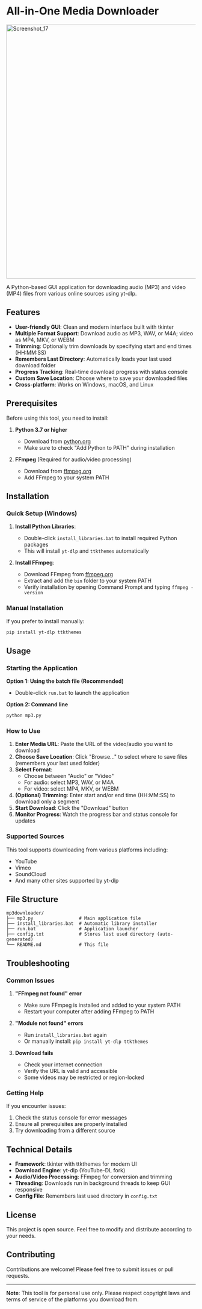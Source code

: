 # All-in-One Media Downloader
<img width="648" height="675" alt="Screenshot_17" src="https://github.com/user-attachments/assets/7d39bd0d-3fa4-484a-ab22-1b9109a516da" />



A Python-based GUI application for downloading audio (MP3) and video (MP4) files from various online sources using yt-dlp.

## Features

- **User-friendly GUI**: Clean and modern interface built with tkinter
- **Multiple Format Support**: Download audio as MP3, WAV, or M4A; video as MP4, MKV, or WEBM
- **Trimming**: Optionally trim downloads by specifying start and end times (HH:MM:SS)
- **Remembers Last Directory**: Automatically loads your last used download folder
- **Progress Tracking**: Real-time download progress with status console
- **Custom Save Location**: Choose where to save your downloaded files
- **Cross-platform**: Works on Windows, macOS, and Linux

## Prerequisites

Before using this tool, you need to install:

1. **Python 3.7 or higher**
   - Download from [python.org](https://www.python.org/downloads/)
   - Make sure to check "Add Python to PATH" during installation

2. **FFmpeg** (Required for audio/video processing)
   - Download from [ffmpeg.org](https://ffmpeg.org/download.html)
   - Add FFmpeg to your system PATH

## Installation

### Quick Setup (Windows)

1. **Install Python Libraries**:
   - Double-click `install_libraries.bat` to install required Python packages
   - This will install `yt-dlp` and `ttkthemes` automatically

2. **Install FFmpeg**:
   - Download FFmpeg from [ffmpeg.org](https://ffmpeg.org/download.html)
   - Extract and add the `bin` folder to your system PATH
   - Verify installation by opening Command Prompt and typing `ffmpeg -version`

### Manual Installation

If you prefer to install manually:

```bash
pip install yt-dlp ttkthemes
```

## Usage

### Starting the Application

**Option 1: Using the batch file (Recommended)**
- Double-click `run.bat` to launch the application

**Option 2: Command line**
```bash
python mp3.py
```

### How to Use

1. **Enter Media URL**: Paste the URL of the video/audio you want to download
2. **Choose Save Location**: Click "Browse..." to select where to save files (remembers your last used folder)
3. **Select Format**:
   - Choose between "Audio" or "Video"
   - For audio: select MP3, WAV, or M4A
   - For video: select MP4, MKV, or WEBM
4. **(Optional) Trimming**: Enter start and/or end time (HH:MM:SS) to download only a segment
5. **Start Download**: Click the "Download" button
6. **Monitor Progress**: Watch the progress bar and status console for updates

### Supported Sources

This tool supports downloading from various platforms including:
- YouTube
- Vimeo
- SoundCloud
- And many other sites supported by yt-dlp

## File Structure

```
mp3downloader/
├── mp3.py                 # Main application file
├── install_libraries.bat  # Automatic library installer
├── run.bat                # Application launcher
├── config.txt             # Stores last used directory (auto-generated)
└── README.md              # This file
```

## Troubleshooting

### Common Issues

1. **"FFmpeg not found" error**
   - Make sure FFmpeg is installed and added to your system PATH
   - Restart your computer after adding FFmpeg to PATH

2. **"Module not found" errors**
   - Run `install_libraries.bat` again
   - Or manually install: `pip install yt-dlp ttkthemes`

3. **Download fails**
   - Check your internet connection
   - Verify the URL is valid and accessible
   - Some videos may be restricted or region-locked

### Getting Help

If you encounter issues:
1. Check the status console for error messages
2. Ensure all prerequisites are properly installed
3. Try downloading from a different source

## Technical Details

- **Framework**: tkinter with ttkthemes for modern UI
- **Download Engine**: yt-dlp (YouTube-DL fork)
- **Audio/Video Processing**: FFmpeg for conversion and trimming
- **Threading**: Downloads run in background threads to keep GUI responsive
- **Config File**: Remembers last used directory in `config.txt`

## License

This project is open source. Feel free to modify and distribute according to your needs.

## Contributing

Contributions are welcome! Please feel free to submit issues or pull requests.

---

**Note**: This tool is for personal use only. Please respect copyright laws and terms of service of the platforms you download from. 
